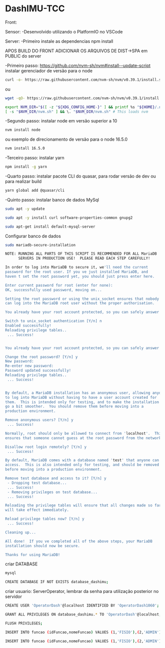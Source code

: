 # DashIMU-TCC
Front:

Sensor:
-Desenvolvido utilizando o PlatformIO no VSCode

Server:
-Primeiro instale as dependencias
    npm install


APOS BUILD DO FRONT ADICIONAR OS ARQUIVOS DE DIST->SPA em PUBLIC do server


-Primeiro passo: https://github.com/nvm-sh/nvm#install--update-script
instalar gerenciador de versão para o node
```sh
curl -o- https://raw.githubusercontent.com/nvm-sh/nvm/v0.39.1/install.sh | bash
```
ou
```sh
wget -qO- https://raw.githubusercontent.com/nvm-sh/nvm/v0.39.1/install.sh | bash
```
```sh
export NVM_DIR="$([ -z "${XDG_CONFIG_HOME-}" ] && printf %s "${HOME}/.nvm" || printf %s "${XDG_CONFIG_HOME}/nvm")"
[ -s "$NVM_DIR/nvm.sh" ] && \. "$NVM_DIR/nvm.sh" # This loads nvm
```

-Segundo passo:
instalar node em versão superior a 10
```sh
nvm install node
```
ou exemplo de direcionamento de versão para o node 16.5.0
```sh
nvm install 16.5.0
```

-Terceiro passo:
instalar yarn
```sh
npm install -g yarn
```

-Quarto passo:
instalar pacote CLI do quasar, para rodar versão de dev ou para realizar build
```sh
yarn global add @quasar/cli
```
-Quinto passo:
instalar banco de dados MySql
```sh
sudo apt -y update
```
```sh
sudo apt -y install curl software-properties-common gnupg2
```
```sh
sudo apt-get install default-mysql-server
```

Configurar banco de dados 
```sh
sudo mariadb-secure-installation

NOTE: RUNNING ALL PARTS OF THIS SCRIPT IS RECOMMENDED FOR ALL MariaDB
      SERVERS IN PRODUCTION USE!  PLEASE READ EACH STEP CAREFULLY!

In order to log into MariaDB to secure it, we'll need the current
password for the root user. If you ve just installed MariaDB, and
haven t set the root password yet, you should just press enter here.

Enter current password for root (enter for none): 
OK, successfully used password, moving on...

Setting the root password or using the unix_socket ensures that nobody
can log into the MariaDB root user without the proper authorisation.

You already have your root account protected, so you can safely answer 'n'.

Switch to unix_socket authentication [Y/n] n
Enabled successfully!
Reloading privilege tables..
 ... Success!


You already have your root account protected, so you can safely answer 'n'.

Change the root password? [Y/n] y
New password: 
Re-enter new password: 
Password updated successfully!
Reloading privilege tables..
 ... Success!


By default, a MariaDB installation has an anonymous user, allowing anyone
to log into MariaDB without having to have a user account created for
them.  This is intended only for testing, and to make the installation
go a bit smoother.  You should remove them before moving into a
production environment.

Remove anonymous users? [Y/n] y
 ... Success!

Normally, root should only be allowed to connect from 'localhost'.  This
ensures that someone cannot guess at the root password from the network.

Disallow root login remotely? [Y/n] y
 ... Success!

By default, MariaDB comes with a database named 'test' that anyone can
access.  This is also intended only for testing, and should be removed
before moving into a production environment.

Remove test database and access to it? [Y/n] y
 - Dropping test database...
 ... Success!
 - Removing privileges on test database...
 ... Success!

Reloading the privilege tables will ensure that all changes made so far
will take effect immediately.

Reload privilege tables now? [Y/n] y
 ... Success!

Cleaning up...

All done!  If you ve completed all of the above steps, your MariaDB
installation should now be secure.

Thanks for using MariaDB!
```
criar DATABASE
```sh
mysql
```
```sh
CREATE DATABASE IF NOT EXISTS database_dashimu;
```
criar usuario: ServerOperator, lembrar da senha para utilização posterior no servidor
```sh
CREATE USER 'OperatorDash'@localhost IDENTIFIED BY 'OperatorDash1060';
```
```sh
GRANT ALL PRIVILEGES ON database_dashimu.* TO 'OperatorDash'@localhost;
```
```sh
FLUSH PRIVILEGES;
```
```sh
INSERT INTO funcao (idFuncao,nomeFuncao) VALUES (1,'FISIO'),(2,'ADMIN');
```
```sh
INSERT INTO funcao (idFuncao,nomeFuncao) VALUES (1,'FISIO'),(2,'ADMIN');
```
